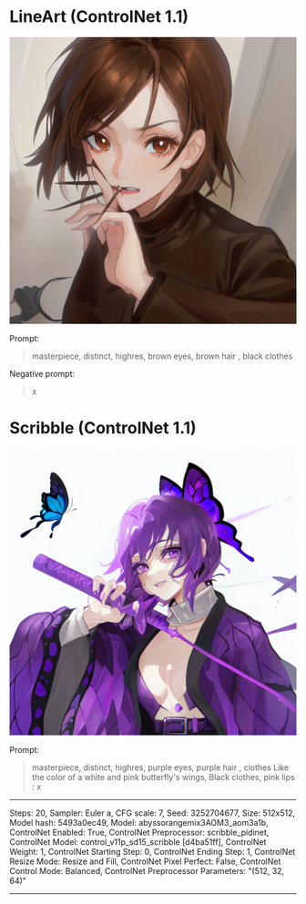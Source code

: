 # LineArt (ControlNet 1.1)

<!-- Image -->
![image](https://github.com/RyuHaJung/Data_VR_02_RYUHAJUNG_2023/blob/main/Stable%20Diffusion/00015-1837900809.png?raw=true)

Prompt: 
> masterpiece, distinct, highres, brown eyes, brown hair , black clothes

Negative prompt: 
> x
# Scribble (ControlNet 1.1)
<!-- Image -->
![image](https://github.com/RyuHaJung/Data_VR_02_RYUHAJUNG_2023/blob/main/Stable%20Diffusion/00021-3870768592.png?raw=true)

Prompt: 
> masterpiece, distinct, highres, purple eyes, purple hair , clothes Like the color of a white and pink butterfly's wings, Black clothes, pink lips
: 
> x
---
Steps: 20, Sampler: Euler a, CFG scale: 7, Seed: 3252704677, Size: 512x512, Model hash: 5493a0ec49, Model: abyssorangemix3AOM3_aom3a1b, ControlNet Enabled: True, ControlNet Preprocessor: scribble_pidinet, ControlNet Model: control_v11p_sd15_scribble [d4ba51ff], ControlNet Weight: 1, ControlNet Starting Step: 0, ControlNet Ending Step: 1, ControlNet Resize Mode: Resize and Fill, ControlNet Pixel Perfect: False, ControlNet Control Mode: Balanced, ControlNet Preprocessor Parameters: "(512, 32, 64)"

---
